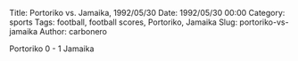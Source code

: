 Title: Portoriko vs. Jamaika, 1992/05/30
Date: 1992/05/30 00:00
Category: sports
Tags: football, football scores, Portoriko, Jamaika
Slug: portoriko-vs-jamaika
Author: carbonero


Portoriko 0 - 1 Jamaika
